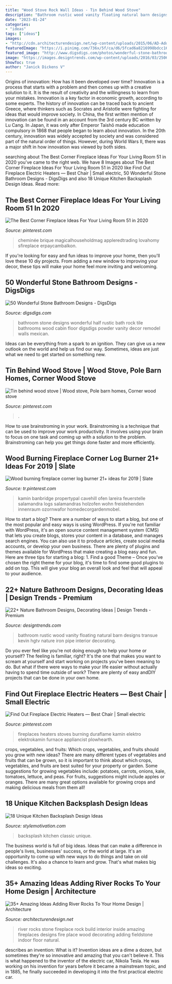 ```yaml
---
title: "Wood Stove Rock Wall Ideas - Tin Behind Wood Stove"
description: "Bathroom rustic wood vanity floating natural barn designs transue kevin hgtv nature iron pipe interior decorating"
date: "2023-01-24"
categories:
- "ideas"
tags: ["ideas"]
images:
- "http://cdn.architecturendesign.net/wp-content/uploads/2015/06/AD-Add-River-Rocks-To-Home-30.jpg"
featuredImage: "https://i.pinimg.com/736x/5f/ca/d6/5fcad6a8216998bdcc16b711c9f72c7f.jpg"
featured_image: "http://www.digsdigs.com/photos/wonderful-stone-bathroom-designs-29.jpg"
image: "https://images.designtrends.com/wp-content/uploads/2016/03/25062322/Rustic-Wood-Bathroom-Ideas.jpeg"
ShowToc: true
author: "Janick Dickens V"
---
```



Origins of innovation: How has it been developed over time?
Innovation is a process that starts with a problem and then comes up with a creative solution to it. It is the result of creativity and the willingness to learn from your mistakes. Innovation is a key factor in economic growth, according to some experts. The history of innovation can be traced back to ancient Greece, where thinkers such as Socrates and Aristotle were fighting for ideas that would improve society. In China, the first written mention of innovation can be found in an account from the 3rd century BC written by Lu Cang. In Japan, it was only after Emperor Taishō made education compulsory in 1868 that people began to learn about innovation. In the 20th century, innovation was widely accepted by society and was considered part of the natural order of things. However, during World Wars II, there was a major shift in how innovation was viewed by both sides.

	

		
searching about The Best Corner Fireplace Ideas For Your Living Room 51 in 2020 you've came to the right web. We have 8 Images about The Best Corner Fireplace Ideas For Your Living Room 51 in 2020 like Find Out Fireplace Electric Heaters — Best Chair | Small electric, 50 Wonderful Stone Bathroom Designs - DigsDigs and also 18 Unique Kitchen Backsplash Design Ideas. Read more:
		
    
## The Best Corner Fireplace Ideas For Your Living Room 51 In 2020

<img loading=lazy src="https://i.pinimg.com/736x/5f/ca/d6/5fcad6a8216998bdcc16b711c9f72c7f.jpg" onerror="this.onerror=null;this.src='https://tse1.mm.bing.net/th?id=OIP.0UDWrcLBJLxBCVfNHJjKzAHaJ3&amp;pid=15.1';" alt="The Best Corner Fireplace Ideas For Your Living Room 51 in 2020">

_Source: pinterest.com_

>cheminée brique magicalhouseholdmag appleredtrading lovahomy sfireplace erpaycambalkon. 

	

If you're looking for easy and fun ideas to improve your home, then you'll love these 10 diy projects. From adding a new window to improving your decor, these tips will make your home feel more inviting and welcoming.

    
## 50 Wonderful Stone Bathroom Designs - DigsDigs

<img loading=lazy src="http://www.digsdigs.com/photos/wonderful-stone-bathroom-designs-29.jpg" onerror="this.onerror=null;this.src='https://tse2.mm.bing.net/th?id=OIP.TVQm1OkKYO2L7Irw3ah5BQAAAA&amp;pid=15.1';" alt="50 Wonderful Stone Bathroom Designs - DigsDigs">

_Source: digsdigs.com_

>bathroom stone designs wonderful half rustic bath rock tile bathrooms wood cabin floor digsdigs powder vanity decor remodel walls mexican. 

	

Ideas can be everything from a spark to an ignition. They can give us a new outlook on the world and help us find our way. Sometimes, ideas are just what we need to get started on something new.

    
## Tin Behind Wood Stove | Wood Stove, Pole Barn Homes, Corner Wood Stove

<img loading=lazy src="https://i.pinimg.com/736x/22/78/c5/2278c53d33f029ea384e361edfb327fa.jpg" onerror="this.onerror=null;this.src='https://tse3.mm.bing.net/th?id=OIP.oGB0GWUcqWvoQke8e1OJPQHaJ3&amp;pid=15.1';" alt="Tin behind wood stove | Wood stove, Pole barn homes, Corner wood stove">

_Source: pinterest.com_

>. 

	

How to use brainstroming in your work.
Brainstroming is a technique that can be used to improve your work productivity. It involves using your brain to focus on one task and coming up with a solution to the problem. Brainstroming can help you get things done faster and more efficiently.

    
## Wood Burning Fireplace Corner Log Burner 21+ Ideas For 2019 | Slate

<img loading=lazy src="https://i.pinimg.com/736x/92/00/82/92008272f9ca75b698e0fee950652b3c.jpg" onerror="this.onerror=null;this.src='https://tse1.mm.bing.net/th?id=OIP._diBwMzsphtXyAIBMBLhagAAAA&amp;pid=15.1';" alt="Wood burning fireplace corner log burner 21+ ideas for 2019 | Slate">

_Source: tr.pinterest.com_

>kamin banbridge propertypal cavehill ofen lareira feuerstelle salamandra logs salamandras holzofen wohn freistehenden innenraum ozornwafor homedecorgardenmobel. 

	

How to start a blog?
There are a number of ways to start a blog, but one of the most popular and easy ways is using WordPress. If you're not familiar with WordPress, it's an open source content management system (CMS) that lets you create blogs, stores your content in a database, and manages search engines. You can also use it to produce articles, create social media accounts, or develop your own business. There are plenty of plugins and themes available for WordPress that make creating a blog easy and fun. Here are three tips for starting a blog: 1. Find a good Theme – Once you've chosen the right theme for your blog, it's time to find some good plugins to add on top. This will give your blog an overall look and feel that will appeal to your audience. 
    
## 22+ Nature Bathroom Designs, Decorating Ideas | Design Trends - Premium

<img loading=lazy src="https://images.designtrends.com/wp-content/uploads/2016/03/25062322/Rustic-Wood-Bathroom-Ideas.jpeg" onerror="this.onerror=null;this.src='https://tse3.mm.bing.net/th?id=OIP.E_RhDXswLc4ws_yzmJRLPgHaKW&amp;pid=15.1';" alt="22+ Nature Bathroom Designs, Decorating Ideas | Design Trends - Premium">

_Source: designtrends.com_

>bathroom rustic wood vanity floating natural barn designs transue kevin hgtv nature iron pipe interior decorating. 

	

Do you ever feel like you're not doing enough to help your home or yourself? The feeling is familiar, right? It's the one that makes you want to scream at yourself and start working on projects you've been meaning to do. But what if there were ways to make your life easier without actually having to spend time outside of work? There are plenty of easy andDIY projects that can be done in your own home.

    
## Find Out Fireplace Electric Heaters — Best Chair | Small Electric

<img loading=lazy src="https://i.pinimg.com/736x/5b/c2/69/5bc269536da4dd3ebe13569047006ba4.jpg" onerror="this.onerror=null;this.src='https://tse4.mm.bing.net/th?id=OIP.sjEWHqavLcHU8aFAHyq-fAHaIJ&amp;pid=15.1';" alt="Find Out Fireplace Electric Heaters — Best Chair | Small electric">

_Source: pinterest.com_

>fireplaces heaters stoves burning duraflame kamin elektro elektrokamin furnace appliancist plowhearth. 

	

crops, vegetables, and fruits: Which crops, vegetables, and fruits should you grow with new ideas?
There are many different types of vegetables and fruits that can be grown, so it is important to think about which crops, vegetables, and fruits are best suited for your property or garden. Some suggestions for growing vegetables include: potatoes, carrots, onions, kale, tomatoes, lettuce, and peas. For fruits, suggestions might include apples or oranges. There are many great options available for growing crops and making delicious meals from them all!

    
## 18 Unique Kitchen Backsplash Design Ideas

<img loading=lazy src="https://stylemotivation.com/wp-content/uploads/2020/02/13-classic-white-backsplash-design-idea-homebnc-906x1400.jpg" onerror="this.onerror=null;this.src='https://tse1.mm.bing.net/th?id=OIP.M0iKOFn_ppVP3dBFYtT98wHaLc&amp;pid=15.1';" alt="18 Unique Kitchen Backsplash Design Ideas">

_Source: stylemotivation.com_

>backsplash kitchen classic unique. 

	

The business world is full of big ideas. Ideas that can make a difference in people's lives, businesses' success, or the world at large. It's an opportunity to come up with new ways to do things and take on old challenges. It's also a chance to learn and grow. That's what makes big ideas so exciting.

    
## 35+ Amazing Ideas Adding River Rocks To Your Home Design | Architecture

<img loading=lazy src="http://cdn.architecturendesign.net/wp-content/uploads/2015/06/AD-Add-River-Rocks-To-Home-30.jpg" onerror="this.onerror=null;this.src='https://tse4.mm.bing.net/th?id=OIP.pLuKwivftG_mIP4sa6nEaAHaGh&amp;pid=15.1';" alt="35+ Amazing Ideas Adding River Rocks To Your Home Design | Architecture">

_Source: architecturendesign.net_

>river rocks stone fireplace rock build interior inside amazing fireplaces designs fire place wood decorating adding fieldstone indoor floor natural. 

	

describes an invention: What is it?
Invention ideas are a dime a dozen, but sometimes they're so innovative and amazing that you can't believe it. This is what happened to the inventor of the electric car, Nikola Tesla. He was working on his invention for years before it became a mainstream topic, and in 1885, he finally succeeded in developing it into the first practical electric car.

